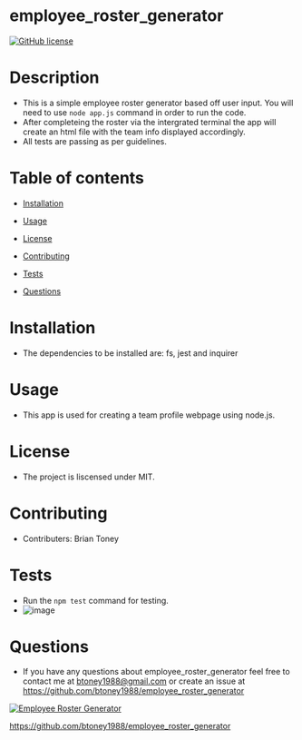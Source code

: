 # employee_roster_generator

[![GitHub license](https://img.shields.io/badge/license-MIT-blue.svg)](https://github.com/btoney1988/employee_roster_generator)

# Description
 - This is a simple employee roster generator based off user input. You will need to use `node app.js` command in order to run the code.
 - After completeing the roster via the intergrated terminal the app will create an html file with the team info displayed accordingly.
 - All tests are passing as per guidelines.

# Table of contents

* [Installation](#installation)

* [Usage](#usage)

* [License](#license)

* [Contributing](#contributing)

* [Tests](#tests)

* [Questions](#questions)

# Installation
 - The dependencies to be installed are: fs, jest and inquirer

# Usage
 - This app is used for creating a team profile webpage using node.js.

# License
 - The project is liscensed under MIT.

# Contributing
 - Contributers: Brian Toney

# Tests
 - Run the `npm test` command for testing.
 - ![image](https://user-images.githubusercontent.com/68873509/96766939-d5111780-13a9-11eb-8c30-212f3a08d85b.png)


# Questions
 - If you have any questions about employee_roster_generator feel free to contact me at btoney1988@gmail.com or create an issue at https://github.com/btoney1988/employee_roster_generator
 
 [![Employee Roster Generator](https://user-images.githubusercontent.com/68873509/96767123-13a6d200-13aa-11eb-9a12-df6490318d08.png)](video "Employee Roster Generator")

 https://github.com/btoney1988/employee_roster_generator